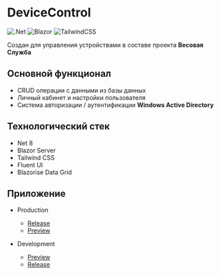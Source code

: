 # DeviceControl

![.Net](https://img.shields.io/badge/.NET-5C2D91?style=for-the-badge&logo=.net&logoColor=white)
![Blazor](https://img.shields.io/badge/blazor-%235C2D91.svg?style=for-the-badge&logo=blazor&logoColor=white)
![TailwindCSS](https://img.shields.io/badge/tailwindcss-%2338B2AC.svg?style=for-the-badge&logo=tailwind-css&logoColor=white)

Создан для управления устройствами в составе проекта **Весовая Служба**

## Основной функционал

- CRUD операции с данными из базы данных
- Личный кабинет и настройки пользователя
- Система авторизации / аутентификации **Windows Active Directory**

## Технологический стек

- Net 8
- Blazor Server
- Tailwind CSS
- Fluent UI
- Blazorise Data Grid

## Приложение

- Production
    - [Release](https://device-control.kolbasa-vs.local/)
    - [Preview](https://device-control-prod-preview.kolbasa-vs.local/)

- Development
    - [Preview](https://device-control-dev-preview.kolbasa-vs.local/)
    - [Release](https://device-control-dev.kolbasa-vs.local/)
